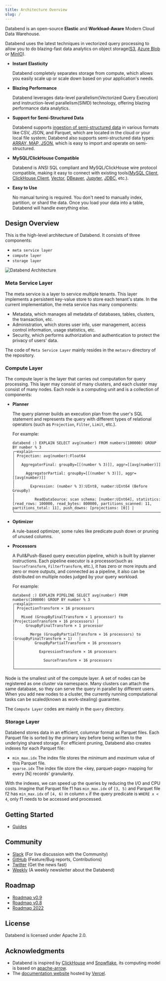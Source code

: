 ```yaml
---
title: Architecture Overview
slug: /
---
```


Databend is an open-source **Elastic** and **Workload-Aware** Modern Cloud Data Warehouse.

Databend uses the latest techniques in vectorized query processing to allow you to do blazing-fast data analytics on object storage([S3](https://aws.amazon.com/s3/), [Azure Blob](https://azure.microsoft.com/en-us/services/storage/blobs/) or [MinIO](https://min.io)).

- __Instant Elasticity__

  Databend completely separates storage from compute, which allows you easily scale up or scale down based on your application's needs.

- __Blazing Performance__

  Databend leverages data-level parallelism(Vectorized Query Execution) and instruction-level parallelism(SIMD) technology, offering blazing performance data analytics.

- __Support for Semi-Structured Data__

  Databend supports [ingestion of semi-structured data](https://databend.rs/doc/load-data) in various formats like CSV, JSON, and Parquet, which are located in the cloud or your local file system; Databend also supports semi-structured data types: [ARRAY, MAP, JSON](https://databend.rs/doc/reference/data-types/data-type-semi-structured-types), which is easy to import and operate on semi-structured.

- __MySQL/ClickHouse Compatible__

  Databend is ANSI SQL compliant and MySQL/ClickHouse wire protocol compatible, making it easy to connect with existing tools([MySQL Client](https://databend.rs/doc/reference/api/mysql-handler), [ClickHouse Client](https://databend.rs/doc/reference/api/clickhouse-handler), [Vector](https://vector.dev/), [DBeaver](https://dbeaver.com/), [Jupyter](https://databend.rs/doc/integrations/gui-tool/jupyter), [JDBC](https://databend.rs/doc/develop), etc.).

- __Easy to Use__

  No manual tuning is required. You don't need to manually index, partition, or shard the data. Once you load your data into a table, Databend will handle everything else.

## Design Overview

This is the high-level architecture of Databend. It consists of three components:
- `meta service layer`
- `compute layer`
- `storage layer`

![Databend Architecture](https://datafuse-1253727613.cos.ap-hongkong.myqcloud.com/arch/datafuse-arch-20210817.svg)

### Meta Service Layer

The meta service is a layer to service multiple tenants. This layer implements a persistent key-value store to store each tenant's state.
In the current implementation, the meta service has many components:

- Metadata, which manages all metadata of databases, tables, clusters, the transaction, etc.
- Administration, which stores user info, user management, access control information, usage statistics, etc.
- Security, which performs authorization and authentication to protect the privacy of users' data.

The code of `Meta Service Layer` mainly resides in the `metasrv` directory of the repository.

### Compute Layer

The compute layer is the layer that carries out computation for query processing. This layer may consist of many clusters,
and each cluster may consist of many nodes. Each node is a computing unit and is a collection of components:

- **Planner**

  The query planner builds an execution plan from the user's SQL statement and represents the query with different types of relational operators (such as `Projection`, `Filter`, `Limit`, etc.).

  For example:
  ```
  databend :) EXPLAIN SELECT avg(number) FROM numbers(100000) GROUP BY number % 3
  ┌─explain─────────────────────────────────────────────────────────────────────────────────────────────────────────────────────────────────────────────────────────────────────────────────┐
  │ Projection: avg(number):Float64                                                                                                                                                         │
  │   AggregatorFinal: groupBy=[[(number % 3)]], aggr=[[avg(number)]]                                                                                                                       │
  │     AggregatorPartial: groupBy=[[(number % 3)]], aggr=[[avg(number)]]                                                                                                                   │
  │       Expression: (number % 3):UInt8, number:UInt64 (Before GroupBy)                                                                                                                    │
  │         ReadDataSource: scan schema: [number:UInt64], statistics: [read_rows: 100000, read_bytes: 800000, partitions_scanned: 11, partitions_total: 11], push_downs: [projections: [0]] │
  └─────────────────────────────────────────────────────────────────────────────────────────────────────────────────────────────────────────────────────────────────────────────────────────┘
  ```

- **Optimizer**

  A rule-based optimizer, some rules like predicate push down or pruning of unused columns.

- **Processors**

  A Pull&Push-Based query execution pipeline, which is built by planner instructions.
  Each pipeline executor is a processor(such as `SourceTransform`, `FilterTransform`, etc.), it has zero or more inputs and zero or more outputs, and connected as a pipeline, it also can be distributed on multiple nodes judged by your query workload.

  For example:
  ```
  databend :) EXPLAIN PIPELINE SELECT avg(number) FROM numbers(100000) GROUP BY number % 3
  ┌─explain────────────────────────────────────────────────────────────────────────────────┐
  │ ProjectionTransform × 16 processors                                                    │
  │   Mixed (GroupByFinalTransform × 1 processor) to (ProjectionTransform × 16 processors) │
  │     GroupByFinalTransform × 1 processor                                                │
  │       Merge (GroupByPartialTransform × 16 processors) to (GroupByFinalTransform × 1)   │
  │         GroupByPartialTransform × 16 processors                                        │
  │           ExpressionTransform × 16 processors                                          │
  │             SourceTransform × 16 processors                                            │
  └────────────────────────────────────────────────────────────────────────────────────────┘
  ```

Node is the smallest unit of the compute layer. A set of nodes can be registered as one cluster via namespace.
Many clusters can attach the same database, so they can serve the query in parallel by different users.
When you add new nodes to a cluster, the currently running computational tasks can be scaled(known as work-stealing) guarantee.

The `Compute Layer` codes are mainly in the `query` directory.

### Storage Layer

Databend stores data in an efficient, columnar format as Parquet files.
Each Parquet file is sorted by the primary key before being written to the underlying shared storage.
For efficient pruning, Databend also creates indexes for each Parquet file:

- `min_max.idx` The index file stores the *minimum* and *maximum* value of this Parquet file.
- `sparse.idx` The index file store the <key, parquet-page> mapping for every [N] records' granularity.

With the indexes, we can speed up the queries by reducing the I/O and CPU costs.
Imagine that Parquet file f1 has `min_max.idx` of `[3, 5)` and Parquet file f2 has `min_max.idx` of `[4, 6)` in column `x` if the query predicate is `WHERE x < 4`, only f1 needs to be accessed and processed.

## Getting Started

- [Guides](/doc/guides)

## Community

- [Slack](https://link.databend.rs/join-slack) (For live discussion with the Community)
- [GitHub](https://github.com/datafuselabs/databend) (Feature/Bug reports, Contributions)
- [Twitter](https://twitter.com/Datafuse_Labs) (Get the news fast)
- [Weekly](https://weekly.databend.rs/) (A weekly newsletter about the Databend)

## Roadmap
- [Roadmap v0.9](https://github.com/datafuselabs/databend/issues/7052)
- [Roadmap v0.8](https://github.com/datafuselabs/databend/issues/4591)
- [Roadmap 2022](https://github.com/datafuselabs/databend/issues/3706)

## License

Databend is licensed under Apache 2.0.

## Acknowledgments

- Databend is inspired by [ClickHouse](https://github.com/clickhouse/clickhouse) and [Snowflake](https://docs.snowflake.com/en/user-guide/intro-key-concepts.html#snowflake-architecture), its computing model is based on [apache-arrow](https://arrow.apache.org/).
- The [documentation website](https://databend.rs) hosted by [Vercel](https://vercel.com/?utm_source=databend&utm_campaign=oss).
